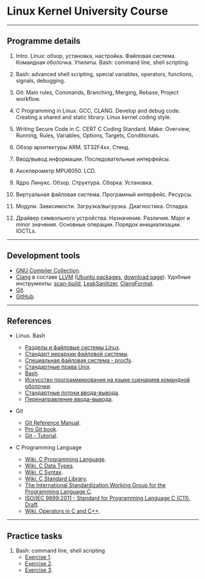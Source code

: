 # Linux Kernel University Course

---

## Programme details

1. Intro. Linux: обзор, установка, настройка. Файловая система. Командная оболочка. Утилиты. Bash: command line, shell scripting.

2. Bash: advanced shell scripting, special variables, operators, functions, signals, debugging.

3. Git: Main rules, Commands, Branching, Merging, Rebase, Project workflow.

4. C Programming in Linux. GCC, CLANG. Develop and debug code. Creating a shared and static library. Linux kernel coding style.

5. Writing Secure Code in C. CERT C Coding Standard. Make: Overview, Running, Rules, Variables, Options, Targets, Conditionals.

6. Обзор архитектуры ARM. ST32F4xx. Стенд.

7. Ввод/вывод информации. Последовательные интерфейсы.

8. Акселерометр MPU6050. LCD.

9. Ядро Линукс. Обзор. Структура. Сборка. Установка.

10. Виртуальная файловая система. Програмный интерфейс. Ресурсы.

11. Модули. Зависимости. Загрузка/выгрузка. Диагностика. Отладка.

12. Драйвер символьного устройства. Назначение. Различия. Major и minor значения. Основные операции. Порядок инициализации. IOCTLs.

---

<span id="soft"></span>
## Development tools

- [GNU Compiler Collection](https://en.wikipedia.org/wiki/GNU_Compiler_Collection).
- [Clang](https://en.wikipedia.org/wiki/Clang) в составе [LLVM](https://en.wikipedia.org/wiki/LLVM) ([Ubuntu packages](https://apt.llvm.org/), [download page](http://releases.llvm.org/download.html)). Удобные инструменты: [scan-build](https://clang-analyzer.llvm.org/scan-build.html), [LeakSanitizer](https://clang.llvm.org/docs/LeakSanitizer.html), [ClangFormat](https://clang.llvm.org/docs/ClangFormat.html).
- [Git](https://git-scm.com/).
- [GitHub](https://github.com/).

---

<span id="references"></span>
## References


- Linux. Bash
	- [Разделы и файловые системы Linux](https://help.ubuntu.ru/wiki/%D1%80%D0%B0%D0%B7%D0%B4%D0%B5%D0%BB%D1%8B_%D0%B8_%D1%84%D0%B0%D0%B9%D0%BB%D0%BE%D0%B2%D1%8B%D0%B5_%D1%81%D0%B8%D1%81%D1%82%D0%B5%D0%BC%D1%8B_linux).
	- [Стандарт иерархии файловой системы](https://ru.wikipedia.org/wiki/FHS).
	- [Специальная файловая система - procfs](https://ru.wikipedia.org/wiki/Procfs).
	- [Стандартные права Unix](https://help.ubuntu.ru/wiki/%D1%81%D1%82%D0%B0%D0%BD%D0%B4%D0%B0%D1%80%D1%82%D0%BD%D1%8B%D0%B5_%D0%BF%D1%80%D0%B0%D0%B2%D0%B0_unix).
	- [Bash](https://ru.wikipedia.org/wiki/Bash).
	- [Искусство программирования на языке сценариев командной оболочки](http://www.opennet.ru/docs/RUS/bash_scripting_guide/).
	- [Стандартные потоки ввода-вывода](https://ru.wikipedia.org/wiki/%D0%A1%D1%82%D0%B0%D0%BD%D0%B4%D0%B0%D1%80%D1%82%D0%BD%D1%8B%D0%B5_%D0%BF%D0%BE%D1%82%D0%BE%D0%BA%D0%B8).
	- [Перенаправление ввода-вывода](https://ru.wikipedia.org/wiki/%D0%9F%D0%B5%D1%80%D0%B5%D0%BD%D0%B0%D0%BF%D1%80%D0%B0%D0%B2%D0%BB%D0%B5%D0%BD%D0%B8%D0%B5_%D0%B2%D0%B2%D0%BE%D0%B4%D0%B0-%D0%B2%D1%8B%D0%B2%D0%BE%D0%B4%D0%B0).

- Git
	- [Git Reference Manual](https://git-scm.com/docs).	
	- [Pro Git book](https://git-scm.com/book/en/v2).
	- [Git - Tutorial](https://www.vogella.com/tutorials/Git/article.html).

- C Programming Language
	- [Wiki. C Programming Language](https://en.wikipedia.org/wiki/C_(programming_language)).
	- [Wiki. C Data Types](https://en.wikipedia.org/wiki/C_data_types).
	- [Wiki. C Syntax](https://en.wikipedia.org/wiki/C_syntax).
	- [Wiki. C Standard Library](https://en.wikipedia.org/wiki/C_standard_library).
	- [The International Standardization Working Group for the Programming Language C](http://www.open-std.org/jtc1/sc22/wg14/).
	- [ISO/IEC 9899:2011 - Standard for Programming Language C (C11). Draft](http://www.open-std.org/jtc1/sc22/wg14/www/docs/n1570.pdf).
	- [Wiki. Operators in C and C++](https://en.wikipedia.org/wiki/Operators_in_C_and_C%2B%2B).

---

<span id="practice"></span>
## Practice tasks

1. Bash: command line, shell scripting
   - [Exercise 1](topic01/exercise01.md).
   - [Exercise 2](topic01/exercise02.md).
   - [Exercise 3](topic01/exercise03.md).

